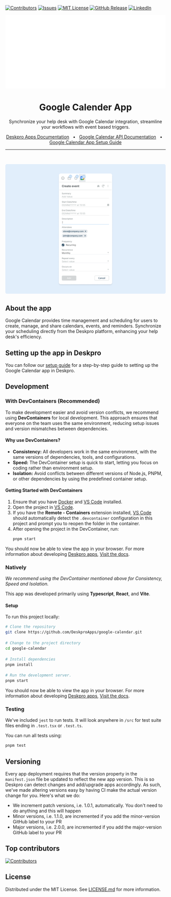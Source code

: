[![Contributors][contributors-shield]][contributors-url]
[![Issues][issues-shield]][issues-url]
[![MIT License][license-shield]][license-url]
[![GitHub Release][release-shield]][release-url]
[![LinkedIn][linkedin-shield]][linkedin-url]

<div align="center">
  <img src="readme.svg">
</div>

<div align="center">
  <h1>Google Calender App</h1>
  <p>Synchronize your help desk with Google Calendar integration, streamline your workflows with event based triggers.</p>
  <a href="https://support.deskpro.com/ga/guides/developers/anatomy-of-an-app" target="_blank">Deskpro Apps Documentation</a>
  <span>&nbsp;&nbsp;•&nbsp;&nbsp;</span>
  <a href="https://developers.google.com/workspace/calendar/api/guides/overview" target="_blank">Google Calendar API Documentation</a>
  <span>&nbsp;&nbsp;•&nbsp;&nbsp;</span>
  <a href="./SETUP.md" target="_blank">Google Calendar App Setup Guide</a>
  <br />
  <hr />
  <br />
</div>

![Screenshot of the Google Calendar App](./docs/readme/app-screenshot.png)

## **About the app**
Google Calendar provides time management and scheduling for users to create, manage, and share calendars, events, and reminders.
Synchronize your scheduling directly from the Deskpro platform, enhancing your help desk's efficiency.

## **Setting up the app in Deskpro**
You can follow our [setup guide](./SETUP.md) for a step-by-step guide to setting up the Google Calendar app in Deskpro.

## Development

### With DevContainers (Recommended)
To make development easier and avoid version conflicts, we recommend using **DevContainers** for local development. This approach ensures that everyone on the team uses the same environment, reducing setup issues and version mismatches between dependencies.

#### Why use DevContainers?
- **Consistency:** All developers work in the same environment, with the same versions of dependencies, tools, and configurations.
- **Speed:** The DevContainer setup is quick to start, letting you focus on coding rather than environment setup.
- **Isolation:** Avoid conflicts between different versions of Node.js, PNPM, or other dependencies by using the predefined container setup.

#### Getting Started with DevContainers
1. Ensure that you have [Docker](https://www.docker.com/get-started) and [VS Code](https://code.visualstudio.com/) installed.
2. Open the project in [VS Code](https://code.visualstudio.com/).
3. If you have the **Remote - Containers** extension installed, [VS Code](https://code.visualstudio.com/) should automatically detect the `.devcontainer` configuration in this project and prompt you to reopen the folder in the container.
4. After opening the project in the DevContainer, run:
   ```bash
   pnpm start
   ```

You should now be able to view the app in your browser. For more information about developing [Deskpro apps](https://www.deskpro.com/apps), [Visit the docs](https://support.deskpro.com/ga/guides/developers/anatomy-of-an-app).

### Natively
_We recommend using the DevContainer mentioned above for Consistency, Speed and Isolation._

This app was developed primarily using **Typescript**, **React**, and **Vite**.

#### Setup
To run this project locally:

 ```bash
# Clone the repository
git clone https://github.com/DeskproApps/google-calendar.git

# Change to the project directory
cd google-calendar

# Install dependencies
pnpm install

# Run the development server.
pnpm start
```

You should now be able to view the app in your browser. For more information about developing [Deskpro apps](https://www.deskpro.com/apps), [Visit the docs](https://support.deskpro.com/ga/guides/developers/anatomy-of-an-app).

### Testing
We've included `jest` to run tests. It will look anywhere in `/src` for test suite files ending in `.test.tsx` or `.test.ts`.

You can run all tests using:

```bash
pnpm test
```

## Versioning
Every app deployment requires that the version property in the `manifest.json` file be updated to reflect the new app version. This is so Deskpro can detect changes and add/upgrade apps accordingly. As such, we've made altering versions easy by having CI make the actual version change for you. Here's what we do:

* We increment patch versions, i.e. 1.0.1, automatically. You don't need to do anything and this will happen
* Minor versions, i.e. 1.1.0, are incremented if you add the minor-version GitHub label to your PR
* Major versions, i.e. 2.0.0, are incremented if you add the major-version GitHub label to your PR

## Top contributors
[![Contributors][contributors-banner]][contributors-url]

## License
Distributed under the MIT License. See [LICENSE.md](LICENSE.md) for more information.

[contributors-shield]: https://img.shields.io/github/contributors/deskproapps/google-calendar.svg?style=for-the-badge
[contributors-url]: https://github.com/deskproapps/google-calendar/graphs/contributors
[forks-shield]: https://img.shields.io/github/forks/deskproapps/google-calendar.svg?style=for-the-badge
[forks-url]: https://github.com/deskproapps/google-calendar/network/members
[issues-shield]: https://img.shields.io/github/issues/deskproapps/google-calendar.svg?style=for-the-badge
[issues-url]: https://github.com/deskproapps/google-calendar/issues
[release-shield]: https://img.shields.io/github/v/release/deskproapps/google-calendar?style=for-the-badge
[release-url]: https://github.com/deskproapps/google-calendar/releases
[license-shield]: https://img.shields.io/github/license/deskproapps/google-calendar.svg?style=for-the-badge
[license-url]: https://github.com/deskproapps/google-calendar/blob/master/LICENSE.md
[linkedin-shield]: https://img.shields.io/badge/-LinkedIn-black.svg?style=for-the-badge&logo=linkedin&colorB=555
[linkedin-url]: https://www.linkedin.com/company/deskpro
[contributors-banner]: https://contrib.rocks/image?repo=deskproapps/google-calendar
[product-screenshot]: images/screenshot.png